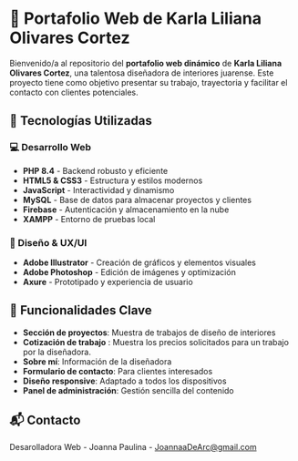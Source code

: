 # 🎨 Portafolio Web de Karla Liliana Olivares Cortez

Bienvenido/a al repositorio del **portafolio web dinámico** de **Karla Liliana Olivares Cortez**, una talentosa diseñadora de interiores juarense. Este proyecto tiene como objetivo presentar su trabajo, trayectoria y facilitar el contacto con clientes potenciales.

## 🚀 Tecnologías Utilizadas

### 💻 Desarrollo Web
- **PHP 8.4** - Backend robusto y eficiente
- **HTML5 & CSS3** - Estructura y estilos modernos
- **JavaScript** - Interactividad y dinamismo
- **MySQL** - Base de datos para almacenar proyectos y clientes
- **Firebase** - Autenticación y almacenamiento en la nube
- **XAMPP** - Entorno de pruebas local

### 🎨 Diseño & UX/UI
- **Adobe Illustrator** - Creación de gráficos y elementos visuales
- **Adobe Photoshop** - Edición de imágenes y optimización
- **Axure** - Prototipado y experiencia de usuario

## 📌 Funcionalidades Clave
- **Sección de proyectos**: Muestra de trabajos de diseño de interiores
- **Cotización de trabajo** : Muestra los precios solicitados para un trabajo por la diseñadora.
- **Sobre mí**: Información de la diseñadora
- **Formulario de contacto**: Para clientes interesados
- **Diseño responsive**: Adaptado a todos los dispositivos
- **Panel de administración**: Gestión sencilla del contenido

## 📬 Contacto
Desarolladora Web - Joanna Paulina - JoannaaDeArc@gmail.com
